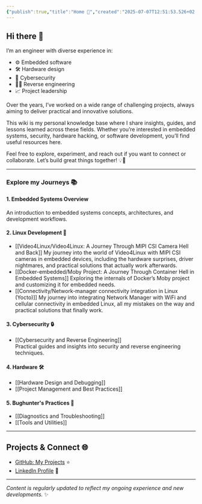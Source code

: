 ```yaml
---
{"publish":true,"title":"Home 🚀","created":"2025-07-07T12:51:53.526+02:00","modified":"2025-07-08T11:36:27.729+02:00","cssclasses":""}
---
```



## Hi there 👋

I’m an engineer with diverse experience in:  
- ⚙️ Embedded software  
- 🛠️ Hardware design  
- 🔐 Cybersecurity  
- 🕵️‍♂️ Reverse engineering  
- 📈 Project leadership  

Over the years, I’ve worked on a wide range of challenging projects, always aiming to deliver practical and innovative solutions.

This wiki is my personal knowledge base where I share insights, guides, and lessons learned across these fields. Whether you’re interested in embedded systems, security, hardware hacking, or software development, you’ll find useful resources here.

Feel free to explore, experiment, and reach out if you want to connect or collaborate. Let’s build great things together! 💡🤝

---

### Explore my Journeys 📚

#### 1. Embedded Systems Overview  
An introduction to embedded systems concepts, architectures, and development workflows.

#### 2. Linux Development 🐧  
- [[Video4Linux/Video4Linux: A Journey Through MIPI CSI Camera Hell and Back]]
  My journey into the world of Video4Linux with MIPI CSI cameras in embedded devices, including the hardware surprises, driver nightmares, and practical solutions that actually work afterwards.
- [[Docker-embedded/Moby Project: A Journey Through Container Hell in Embedded Systems]]
  Exploring the internals of Docker’s Moby project and customizing it for embedded needs.
- [[Connectivity/Network-manager connectivity integration in Linux (Yocto)]]
	My journey into integrating Network Manager with WiFi and cellular connectivity in embedded Linux, all my mistakes on the way and practical solutions that finally work.

#### 3. Cybersecurity 🔒  
- [[Cybersecurity and Reverse Engineering]]  
  Practical guides and insights into security and reverse engineering techniques.

#### 4. Hardware 🛠️  
- [[Hardware Design and Debugging]]  
- [[Project Management and Best Practices]]  

#### 5. Bughunter's Practices 🐞  
- [[Diagnostics and Troubleshooting]]  
- [[Tools and Utilities]]  

---

## Projects & Connect 🌐

- [GitHub: My Projects](https://github.com/mrtuborg) ⭐  
- [LinkedIn Profile](https://linkedin.com/in/vnosenko) 🔗  

---

*Content is regularly updated to reflect my ongoing experience and new developments.* ✨
